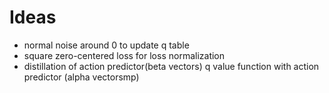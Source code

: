 # Ideas 
- normal noise around 0 to update q table
- square zero-centered loss for loss normalization
- distillation of action predictor(beta vectors) q value function with action predictor (alpha vectorsmp)